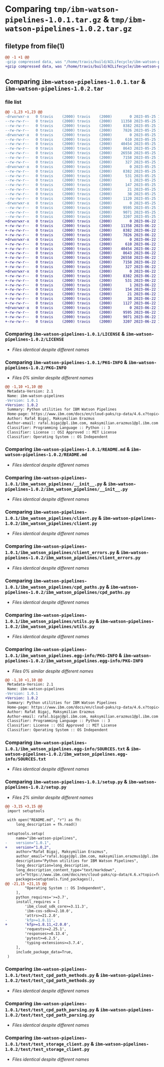 # Comparing `tmp/ibm-watson-pipelines-1.0.1.tar.gz` & `tmp/ibm-watson-pipelines-1.0.2.tar.gz`

## filetype from file(1)

```diff
@@ -1 +1 @@
-gzip compressed data, was "/home/travis/build/AILifecycle/ibm-watson-pipelines/dist/.tmp-v1vp30ez/ibm-watson-pipelines-1.0.1.tar", last modified: Thu May 25 15:33:06 2023, max compression
+gzip compressed data, was "/home/travis/build/AILifecycle/ibm-watson-pipelines/dist/.tmp-e6870j6l/ibm-watson-pipelines-1.0.2.tar", last modified: Thu Jun 22 12:12:38 2023, max compression
```

## Comparing `ibm-watson-pipelines-1.0.1.tar` & `ibm-watson-pipelines-1.0.2.tar`

### file list

```diff
@@ -1,23 +1,23 @@
-drwxrwxr-x   0 travis    (2000) travis    (2000)        0 2023-05-25 15:33:06.925584 ibm-watson-pipelines-1.0.1/
--rw-rw-r--   0 travis    (2000) travis    (2000)    11358 2023-05-25 15:32:18.000000 ibm-watson-pipelines-1.0.1/LICENSE
--rw-rw-r--   0 travis    (2000) travis    (2000)     8382 2023-05-25 15:33:06.925584 ibm-watson-pipelines-1.0.1/PKG-INFO
--rw-rw-r--   0 travis    (2000) travis    (2000)     7826 2023-05-25 15:32:18.000000 ibm-watson-pipelines-1.0.1/README.md
-drwxrwxr-x   0 travis    (2000) travis    (2000)        0 2023-05-25 15:33:06.921584 ibm-watson-pipelines-1.0.1/ibm_watson_pipelines/
--rw-rw-r--   0 travis    (2000) travis    (2000)      610 2023-05-25 15:32:18.000000 ibm-watson-pipelines-1.0.1/ibm_watson_pipelines/__init__.py
--rw-rw-r--   0 travis    (2000) travis    (2000)    40454 2023-05-25 15:32:18.000000 ibm-watson-pipelines-1.0.1/ibm_watson_pipelines/client.py
--rw-rw-r--   0 travis    (2000) travis    (2000)     8643 2023-05-25 15:32:18.000000 ibm-watson-pipelines-1.0.1/ibm_watson_pipelines/client_errors.py
--rw-rw-r--   0 travis    (2000) travis    (2000)    26558 2023-05-25 15:32:18.000000 ibm-watson-pipelines-1.0.1/ibm_watson_pipelines/cpd_paths.py
--rw-rw-r--   0 travis    (2000) travis    (2000)     7158 2023-05-25 15:32:18.000000 ibm-watson-pipelines-1.0.1/ibm_watson_pipelines/utils.py
--rw-rw-r--   0 travis    (2000) travis    (2000)      327 2023-05-25 15:32:18.000000 ibm-watson-pipelines-1.0.1/ibm_watson_pipelines/version.py
-drwxrwxr-x   0 travis    (2000) travis    (2000)        0 2023-05-25 15:33:06.921584 ibm-watson-pipelines-1.0.1/ibm_watson_pipelines.egg-info/
--rw-rw-r--   0 travis    (2000) travis    (2000)     8382 2023-05-25 15:33:06.000000 ibm-watson-pipelines-1.0.1/ibm_watson_pipelines.egg-info/PKG-INFO
--rw-rw-r--   0 travis    (2000) travis    (2000)      531 2023-05-25 15:33:06.000000 ibm-watson-pipelines-1.0.1/ibm_watson_pipelines.egg-info/SOURCES.txt
--rw-rw-r--   0 travis    (2000) travis    (2000)        1 2023-05-25 15:33:06.000000 ibm-watson-pipelines-1.0.1/ibm_watson_pipelines.egg-info/dependency_links.txt
--rw-rw-r--   0 travis    (2000) travis    (2000)      147 2023-05-25 15:33:06.000000 ibm-watson-pipelines-1.0.1/ibm_watson_pipelines.egg-info/requires.txt
--rw-rw-r--   0 travis    (2000) travis    (2000)       21 2023-05-25 15:33:06.000000 ibm-watson-pipelines-1.0.1/ibm_watson_pipelines.egg-info/top_level.txt
--rw-rw-r--   0 travis    (2000) travis    (2000)       38 2023-05-25 15:33:06.925584 ibm-watson-pipelines-1.0.1/setup.cfg
--rw-rw-r--   0 travis    (2000) travis    (2000)     1120 2023-05-25 15:32:18.000000 ibm-watson-pipelines-1.0.1/setup.py
-drwxrwxr-x   0 travis    (2000) travis    (2000)        0 2023-05-25 15:33:06.925584 ibm-watson-pipelines-1.0.1/test/
--rw-rw-r--   0 travis    (2000) travis    (2000)     9595 2023-05-25 15:32:18.000000 ibm-watson-pipelines-1.0.1/test/test_cpd_path_methods.py
--rw-rw-r--   0 travis    (2000) travis    (2000)     9071 2023-05-25 15:32:18.000000 ibm-watson-pipelines-1.0.1/test/test_cpd_path_parsing.py
--rw-rw-r--   0 travis    (2000) travis    (2000)     3207 2023-05-25 15:32:18.000000 ibm-watson-pipelines-1.0.1/test/test_storage_client.py
+drwxrwxr-x   0 travis    (2000) travis    (2000)        0 2023-06-22 12:12:38.161820 ibm-watson-pipelines-1.0.2/
+-rw-rw-r--   0 travis    (2000) travis    (2000)    11358 2023-06-22 12:11:22.000000 ibm-watson-pipelines-1.0.2/LICENSE
+-rw-rw-r--   0 travis    (2000) travis    (2000)     8382 2023-06-22 12:12:38.161820 ibm-watson-pipelines-1.0.2/PKG-INFO
+-rw-rw-r--   0 travis    (2000) travis    (2000)     7826 2023-06-22 12:11:22.000000 ibm-watson-pipelines-1.0.2/README.md
+drwxrwxr-x   0 travis    (2000) travis    (2000)        0 2023-06-22 12:12:38.157820 ibm-watson-pipelines-1.0.2/ibm_watson_pipelines/
+-rw-rw-r--   0 travis    (2000) travis    (2000)      610 2023-06-22 12:11:22.000000 ibm-watson-pipelines-1.0.2/ibm_watson_pipelines/__init__.py
+-rw-rw-r--   0 travis    (2000) travis    (2000)    40454 2023-06-22 12:11:22.000000 ibm-watson-pipelines-1.0.2/ibm_watson_pipelines/client.py
+-rw-rw-r--   0 travis    (2000) travis    (2000)     8643 2023-06-22 12:11:22.000000 ibm-watson-pipelines-1.0.2/ibm_watson_pipelines/client_errors.py
+-rw-rw-r--   0 travis    (2000) travis    (2000)    26558 2023-06-22 12:11:22.000000 ibm-watson-pipelines-1.0.2/ibm_watson_pipelines/cpd_paths.py
+-rw-rw-r--   0 travis    (2000) travis    (2000)     7158 2023-06-22 12:11:22.000000 ibm-watson-pipelines-1.0.2/ibm_watson_pipelines/utils.py
+-rw-rw-r--   0 travis    (2000) travis    (2000)      327 2023-06-22 12:11:22.000000 ibm-watson-pipelines-1.0.2/ibm_watson_pipelines/version.py
+drwxrwxr-x   0 travis    (2000) travis    (2000)        0 2023-06-22 12:12:38.157820 ibm-watson-pipelines-1.0.2/ibm_watson_pipelines.egg-info/
+-rw-rw-r--   0 travis    (2000) travis    (2000)     8382 2023-06-22 12:12:38.000000 ibm-watson-pipelines-1.0.2/ibm_watson_pipelines.egg-info/PKG-INFO
+-rw-rw-r--   0 travis    (2000) travis    (2000)      531 2023-06-22 12:12:38.000000 ibm-watson-pipelines-1.0.2/ibm_watson_pipelines.egg-info/SOURCES.txt
+-rw-rw-r--   0 travis    (2000) travis    (2000)        1 2023-06-22 12:12:38.000000 ibm-watson-pipelines-1.0.2/ibm_watson_pipelines.egg-info/dependency_links.txt
+-rw-rw-r--   0 travis    (2000) travis    (2000)      154 2023-06-22 12:12:38.000000 ibm-watson-pipelines-1.0.2/ibm_watson_pipelines.egg-info/requires.txt
+-rw-rw-r--   0 travis    (2000) travis    (2000)       21 2023-06-22 12:12:38.000000 ibm-watson-pipelines-1.0.2/ibm_watson_pipelines.egg-info/top_level.txt
+-rw-rw-r--   0 travis    (2000) travis    (2000)       38 2023-06-22 12:12:38.161820 ibm-watson-pipelines-1.0.2/setup.cfg
+-rw-rw-r--   0 travis    (2000) travis    (2000)     1127 2023-06-22 12:11:22.000000 ibm-watson-pipelines-1.0.2/setup.py
+drwxrwxr-x   0 travis    (2000) travis    (2000)        0 2023-06-22 12:12:38.161820 ibm-watson-pipelines-1.0.2/test/
+-rw-rw-r--   0 travis    (2000) travis    (2000)     9595 2023-06-22 12:11:22.000000 ibm-watson-pipelines-1.0.2/test/test_cpd_path_methods.py
+-rw-rw-r--   0 travis    (2000) travis    (2000)     9071 2023-06-22 12:11:22.000000 ibm-watson-pipelines-1.0.2/test/test_cpd_path_parsing.py
+-rw-rw-r--   0 travis    (2000) travis    (2000)     3207 2023-06-22 12:11:22.000000 ibm-watson-pipelines-1.0.2/test/test_storage_client.py
```

### Comparing `ibm-watson-pipelines-1.0.1/LICENSE` & `ibm-watson-pipelines-1.0.2/LICENSE`

 * *Files identical despite different names*

### Comparing `ibm-watson-pipelines-1.0.1/PKG-INFO` & `ibm-watson-pipelines-1.0.2/PKG-INFO`

 * *Files 0% similar despite different names*

```diff
@@ -1,10 +1,10 @@
 Metadata-Version: 2.1
 Name: ibm-watson-pipelines
-Version: 1.0.1
+Version: 1.0.2
 Summary: Python utilities for IBM Watson Pipelines
 Home-page: https://www.ibm.com/docs/en/cloud-paks/cp-data/4.6.x?topic=functions-watson-pipelines
 Author: Rafał Bigaj, Maksymilian Erazmus
 Author-email: rafal.bigaj@pl.ibm.com, maksymilian.erazmus1@pl.ibm.com
 Classifier: Programming Language :: Python :: 3
 Classifier: License :: OSI Approved :: MIT License
 Classifier: Operating System :: OS Independent
```

### Comparing `ibm-watson-pipelines-1.0.1/README.md` & `ibm-watson-pipelines-1.0.2/README.md`

 * *Files identical despite different names*

### Comparing `ibm-watson-pipelines-1.0.1/ibm_watson_pipelines/__init__.py` & `ibm-watson-pipelines-1.0.2/ibm_watson_pipelines/__init__.py`

 * *Files identical despite different names*

### Comparing `ibm-watson-pipelines-1.0.1/ibm_watson_pipelines/client.py` & `ibm-watson-pipelines-1.0.2/ibm_watson_pipelines/client.py`

 * *Files identical despite different names*

### Comparing `ibm-watson-pipelines-1.0.1/ibm_watson_pipelines/client_errors.py` & `ibm-watson-pipelines-1.0.2/ibm_watson_pipelines/client_errors.py`

 * *Files identical despite different names*

### Comparing `ibm-watson-pipelines-1.0.1/ibm_watson_pipelines/cpd_paths.py` & `ibm-watson-pipelines-1.0.2/ibm_watson_pipelines/cpd_paths.py`

 * *Files identical despite different names*

### Comparing `ibm-watson-pipelines-1.0.1/ibm_watson_pipelines/utils.py` & `ibm-watson-pipelines-1.0.2/ibm_watson_pipelines/utils.py`

 * *Files identical despite different names*

### Comparing `ibm-watson-pipelines-1.0.1/ibm_watson_pipelines.egg-info/PKG-INFO` & `ibm-watson-pipelines-1.0.2/ibm_watson_pipelines.egg-info/PKG-INFO`

 * *Files 0% similar despite different names*

```diff
@@ -1,10 +1,10 @@
 Metadata-Version: 2.1
 Name: ibm-watson-pipelines
-Version: 1.0.1
+Version: 1.0.2
 Summary: Python utilities for IBM Watson Pipelines
 Home-page: https://www.ibm.com/docs/en/cloud-paks/cp-data/4.6.x?topic=functions-watson-pipelines
 Author: Rafał Bigaj, Maksymilian Erazmus
 Author-email: rafal.bigaj@pl.ibm.com, maksymilian.erazmus1@pl.ibm.com
 Classifier: Programming Language :: Python :: 3
 Classifier: License :: OSI Approved :: MIT License
 Classifier: Operating System :: OS Independent
```

### Comparing `ibm-watson-pipelines-1.0.1/ibm_watson_pipelines.egg-info/SOURCES.txt` & `ibm-watson-pipelines-1.0.2/ibm_watson_pipelines.egg-info/SOURCES.txt`

 * *Files identical despite different names*

### Comparing `ibm-watson-pipelines-1.0.1/setup.py` & `ibm-watson-pipelines-1.0.2/setup.py`

 * *Files 2% similar despite different names*

```diff
@@ -3,15 +3,15 @@
 import setuptools
 
 with open("README.md", "r") as fh:
     long_description = fh.read()
 
 setuptools.setup(
     name="ibm-watson-pipelines",
-    version="1.0.1",
+    version="1.0.2",
     author="Rafał Bigaj, Maksymilian Erazmus",
     author_email="rafal.bigaj@pl.ibm.com, maksymilian.erazmus1@pl.ibm.com",
     description="Python utilities for IBM Watson Pipelines",
     long_description=long_description,
     long_description_content_type="text/markdown",
     url="https://www.ibm.com/docs/en/cloud-paks/cp-data/4.6.x?topic=functions-watson-pipelines",
     packages=setuptools.find_packages(),
@@ -21,15 +21,15 @@
         "Operating System :: OS Independent",
     ],
     python_requires='>=3.7',
     install_requires = [
         'ibm_cloud_sdk_core>=3.11.3',
         'ibm-cos-sdk>=2.10.0',
         'attrs>=21.2.0',
-        'kfp>=1.8.11',
+        'kfp>=1.8.11,<2.0.0',
         'requests>=2.25.1',
         'responses>=0.13.4',
         'pytest>=6.2.5',
         'typing-extensions>=3.7.4',
     ],
     include_package_data=True,
 )
```

### Comparing `ibm-watson-pipelines-1.0.1/test/test_cpd_path_methods.py` & `ibm-watson-pipelines-1.0.2/test/test_cpd_path_methods.py`

 * *Files identical despite different names*

### Comparing `ibm-watson-pipelines-1.0.1/test/test_cpd_path_parsing.py` & `ibm-watson-pipelines-1.0.2/test/test_cpd_path_parsing.py`

 * *Files identical despite different names*

### Comparing `ibm-watson-pipelines-1.0.1/test/test_storage_client.py` & `ibm-watson-pipelines-1.0.2/test/test_storage_client.py`

 * *Files identical despite different names*

